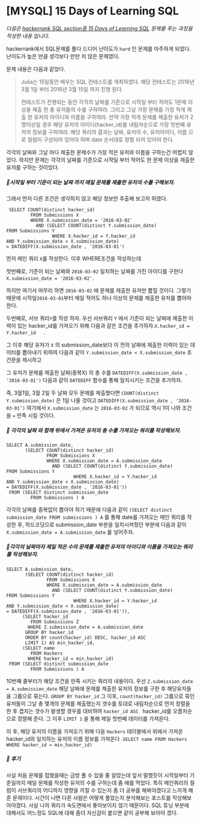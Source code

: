 # [MYSQL] 15 Days of Learning SQL

*다음은 [hackerrank SQL section중 15 Days of Learning SQL](https://www.hackerrank.com/challenges/15-days-of-learning-sql/problem) 문제를 푸는 과정을 작성한 내용 입니다.*

hackerrank에서 SQL문제를 풀다 드디어 난이도가 `hard` 인 문제를 마주하게 되었다. 난이도가 높은 만큼 생각보다 만만 치 않은 문제였다.

문제 내용은 다음과 같았다.

>  Julia는 15일동안 배우는 SQL 컨테스트를 개최하였다. 해당 컨테스트는 2016년 3월 1일 부터 2016년 3월 15일 까지 진행 된다.
>
> 컨테스트가 진행되는 동안 각각의 날짜를 기준으로 시작일 부터 적어도 1문제 이상을 제출 한 총 유저들의 수를 구하여라. 그리고 그날 가장 문제를 가장 적게 제출 한 유저의 아이디와 이름을 구하여라. 만약 가장 적게 문제를 제출한 유저가 2명이상일 경우 해당 유저의 아이디(hacker_id)를 내림차순으로 가장 첫번째 유저의 정보를 구하여라. 해당 쿼리의 결과는 날짜, 유저의 수, 유저아이디, 이름 으로 컬럼이 구성되어 있어야 하며 date 순서대로 정렬 되어 있어야 한다.



각각의 날짜와 그날 마다 제출한 문제수가 가장 적은 유저와 이름을 구하는건 어렵지 않았다. 하지만 문제는 각각의 날짜를 기준으로 시작일 부터 적어도 한 문제 이상을 제출한 유저를 구하는 것이었다.

##### 📌시작일 부터 기준이 되는 날짜 까지 매일 문제를 제출한 유저의 수를 구해보자.

그래서 먼저 다른 조건은 생각하지 않고 해당 정보만 추출해 보고자 하였다.

```mysql
 SELECT COUNT(distinct hacker_id)  
         FROM Submissions X 
         WHERE X.submission_date = '2016-03-02'
           AND (SELECT COUNT(distinct Y.submission_date)                                                            									FROM Submissions Y
                 WHERE X.hacker_id = Y.hacker_id                                                               										AND Y.submission_date < X.submission_date)                                                            												= DATEDIFF(X.submission_date , '2016-03-01')
```

먼저 메인 쿼리 `X`를 작성한다. 이후 WHERE조건을 작성하는데

첫번째로,  기준이 되는 날짜와 `2016-03-02`  일치하는 날짜를 가진 아이디를 구한다`X.submission_date = '2016-03-02'`. 

하지만 여기서 마무리 하면 `2016-03-02` 에 문제를 제출한 유저만 뽑힐 것이다. 그렇기 때문에 시작일`2016-03-01`부터 매일  적어도 하나 이상의 문제를 제출한 유저를 뽑아야 한다.

두번째로,  서브 쿼리`Y`를 작성 하자. 우선 서브쿼리 `Y` 에서 기준이 되는 날짜에 제출한 이력이 있는 hacker_id를 가져오기 위해 다음과 같은 조건을 추가하자.`X.hacker_id = Y.hacker_id   `. 

그 이후 해당 유저가  `X` 의 submission_date보다 이 전의 날짜에 제출한 이력이 있는 데이터를 뽑아내기 위하여 다음과 같이 `Y.submission_date < X.submission_date` 조건문을 제시하고 

그 유저가 문제를 제출한 날짜(중복X) 의 총 수를 `DATEDIFF(X.submission_date , '2016-03-01')` 다음과 같이 `DATEDIFF` 함수를 통해 일치시키는 조건을 추가하자. 

즉, 3월1일, 3월 2일 두 날짜 모두 문제를 제출했다면 `COUNT(distinct Y.submission_date)` 은 1일 나올 것이고 `DATEDIFF(X.submission_date , '2016-03-01’)` 여기에서 `X.submission_date` 는 `2016-03-02` 가 되므로 역시 1이 나와 조건을  `=` 만족 시킬 것이다.

##### 📌 각각의 날짜 와 함께 위에서 가져온 유저의 총 수를 가져오는 쿼리를 작성해보자.

```mysql
SELECT A.submission_date,
       (SELECT COUNT(distinct hacker_id)  
               FROM Submissions X 
               WHERE X.submission_date = A.submission_date
                 AND (SELECT COUNT(distinct Y.submission_date)                                                            											  FROM Submissions Y
                  		 WHERE X.hacker_id = Y.hacker_id                                                               												  AND Y.submission_date < X.submission_date)                                                            												= DATEDIFF(X.submission_date , '2016-03-01'))
 FROM (SELECT distinct submission_date
         FROM Submissions ) A
```

각각의 날짜를 중복없이 뽑아야 하기 때문에 다음과 같이 `(SELECT distinct submission_date
         FROM submissions ) A` 를 통해 date를 가져오는 메인 쿼리를 작성한 후, 하드코딩으로 submission_date 부분을 일치시켜줬던 부분에 다음과 같이 `X.submission_date = A.submission_date` 를 넣어주자.



##### 📌각각의 날짜마자 제일 적은 수의 문제를 제출한 유저의 아이디와 이름을 가져오는 쿼리를 작성해보자.

```mysql
SELECT A.submission_date,
       (SELECT COUNT(distinct hacker_id)  
               FROM Submissions X 
               WHERE X.submission_date = A.submission_date
                 AND (SELECT COUNT(distinct Y.submission_date)                                                            											  FROM Submissions Y
                  		 WHERE X.hacker_id = Y.hacker_id                                                               												  AND Y.submission_date < X.submission_date)                                                            												= DATEDIFF(X.submission_date , '2016-03-01')),
      (SELECT hacker_id
         FROM Submissions Z
        WHERE Z.submission_date = A.submission_date
       GROUP BY hacker_id
       ORDER BY count(hacker_id) DESC, hacker_id ASC 
       LIMIT 1) AS min_hacker_id,
      (SELECT name
         FROM Hackers
        WHERE hacker_id = min_hacker_id)
 FROM (SELECT distinct submission_date
         FROM Submissions ) A
```

10번째 줄부터가 해당 조건을 만족 시키는 쿼리의 내용이다. 우선 `Z.submission_date = A.submission_date` 해당 날짜에 문제를 제출한 유저의 정보를 구한 후 해당유저들을 그룹으로 묶는다. `GROUP BY hacker_id` 그 이후, `count(hacker_id)` 그룹으로 묶인 유저들이 그날 총 몇개의 문제를 제출했는지 갯수를 토대로 내림차순으로 먼저 정렬을 한 후 겹치는 갯수가 발생할 경우를 대비하여 `hacker_id ASC ` hacker_id를 오름차순으로 정렬해 준다. 그 이후 `LIMIT 1` 을 통해 제일 첫번째 데이터를 가져온다. 

이 후, 해당 유저의 이름을 가져오기 위해 다음 `Hackers` 테이블에서 위에서 가져온 hacker_id와 일치하는 유저의 이름 정보를 가져온다 .`SELECT name FROM Hackers WHERE hacker_id = min_hacker_id)`



##### 🧐 후기

사실 처음 문제를 접했을때는 금방 풀 수 있을 줄 알았는데 앞서 말했듯이 시작일부터 기준일까지 매일 문제를 작성한 유저의 수를 구하는데 좀 애를 먹었다. 특히 메인쿼리의 컬럼이 서브쿼리의 어디까지 영향을 끼칠 수 있는지 좀 더 공부를 해봐야겠다고 느끼게 해준 문제이다. 시간이 나면 다른 사람은 어떻게 풀었는지 분석해보는 포스트를 작성해보아야겠다. 사실 나의 쿼리가 속도면에서 좋아보이지 않기 때문이다. SQL 튜닝 부분에 대해서도 어느정도 SQL에 대해 좀더 자신감이 붙으면 같이 공부해 보아야 겠다.
